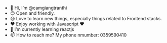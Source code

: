 - 👋 Hi, I’m @camgiangtranthi
- 😌 Open and friendly.
- 😆 Love to learn new things, especially things related to Frontend stacks.
- ❤️ Enjoy working with Javascript ❤
- 🌱 I’m currently learning reactjs
- 📫 How to reach me? My phone nmumber: 0359590410

<!---
camgiangtranthi/camgiangtranthi is a ✨ special ✨ repository because its `README.md` (this file) appears on your GitHub profile.
You can click the Preview link to take a look at your changes.
--->

